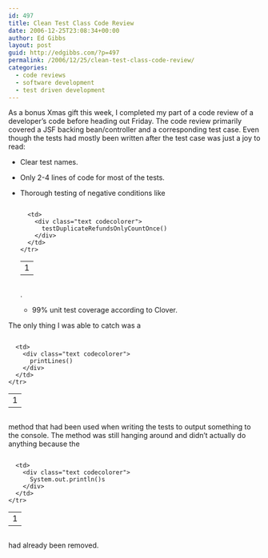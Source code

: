 ```yaml
---
id: 497
title: Clean Test Class Code Review
date: 2006-12-25T23:08:34+00:00
author: Ed Gibbs
layout: post
guid: http://edgibbs.com/?p=497
permalink: /2006/12/25/clean-test-class-code-review/
categories:
  - code reviews
  - software development
  - test driven development
---
```

As a bonus Xmas gift this week, I completed my part of a code review of a developer&#8217;s code before heading out Friday. The code review primarily covered a JSF backing bean/controller and a corresponding test case. Even though the tests had mostly been written after the test case was just a joy to read: 

  * Clear test names.
  * Only 2-4 lines of code for most of the tests.
  * Thorough testing of negative conditions like <div class="codecolorer-container text vibrant overflow-off" style="overflow:auto;white-space:nowrap;">
      <table cellspacing="0" cellpadding="0">
        <tr>
          <td class="line-numbers">
            <div>
              1<br />
            </div>
          </td>
          
          <td>
            <div class="text codecolorer">
              testDuplicateRefundsOnlyCountOnce()
            </div>
          </td>
        </tr>
      </table>
    </div>
    
    .</li> 
    
      * 99% unit test coverage according to Clover.</ul> 
    
    The only thing I was able to catch was a
    
    <div class="codecolorer-container text vibrant overflow-off" style="overflow:auto;white-space:nowrap;">
      <table cellspacing="0" cellpadding="0">
        <tr>
          <td class="line-numbers">
            <div>
              1<br />
            </div>
          </td>
          
          <td>
            <div class="text codecolorer">
              printLines()
            </div>
          </td>
        </tr>
      </table>
    </div>
    
    method that had been used when writing the tests to output something to the console. The method was still hanging around and didn&#8217;t actually do anything because the
    
    <div class="codecolorer-container text vibrant overflow-off" style="overflow:auto;white-space:nowrap;">
      <table cellspacing="0" cellpadding="0">
        <tr>
          <td class="line-numbers">
            <div>
              1<br />
            </div>
          </td>
          
          <td>
            <div class="text codecolorer">
              System.out.println()s
            </div>
          </td>
        </tr>
      </table>
    </div>
    
    had already been removed.
